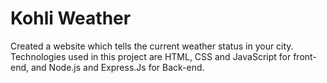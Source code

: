 # Kohli Weather

Created a website which tells the current weather status in your city. Technologies used in this project are HTML, CSS and JavaScript for front-end, and Node.js and Express.Js for Back-end.
